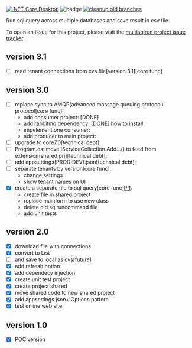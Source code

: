 [![.NET Core Desktop](https://github.com/fkostya/multisqlrun/actions/workflows/dotnet-desktop.yml/badge.svg)](https://github.com/fkostya/multisqlrun/actions/workflows/dotnet-desktop.yml) ![badge](https://img.shields.io/endpoint?url=https://gist.githubusercontent.com/fkostya/6139c93439673c361cd0aebd8462e298/raw/code-coverage.json) 
[![cleanup old branches](https://github.com/fkostya/multisqlrun/actions/workflows/housekeeping.yml/badge.svg?branch=master)](https://github.com/fkostya/multisqlrun/actions/workflows/housekeeping.yml)



Run sql query across multiple databases and save result in csv file

To open an issue for this project, please visit the [multisqlrun project issue tracker](https://github.com/fkostya/multisqlrun/issues).

## version 3.1
- [ ] read tenant connections from cvs file[version 3.1][core func]
## version 3.0
- [ ] replace sync to AMQP(advanced massage queuing protocol) protocol[core func]:
	* add consumer project: [DONE]
	* add rabbitmq dependency: [DONE]
		[how to install](https://medium.com/geekculture/installing-rabbitmq-on-windows-4411f5114a84)
	* impelement one consumer:
	* add producer to main project:
- [ ] upgrade to core7.0[technical debt]:
- [ ] Program.cs: move IServiceCollection.Add...() to feed from extension(shared prj)[technical debt]:
- [ ] add appsettings(PROD|DEV).json[technical debt]:
- [ ] separate tenants by version[core func]:
	* change settings
	* show tenant names on UI
- [X] create a separate file to sql query[core func][PR](https://github.com/fkostya/multisqlrun/pull/11):
	* create file in shared project
	* replace mainform to use new class
	* delete old sqlruncommand file
	* add unit tests
## version 2.0
- [X] download file with connections
- [X] convert to List
- [ ] and save to local as cvs[future]
- [X] add refresh option
- [X] add dependecy injection
- [X] create unit test project
- [X] create project shared
- [X] move shared code to new shared project
- [X] add appsettings.json+IOptions pattern
- [X] test online web site
## version 1.0
- [X] POC version
